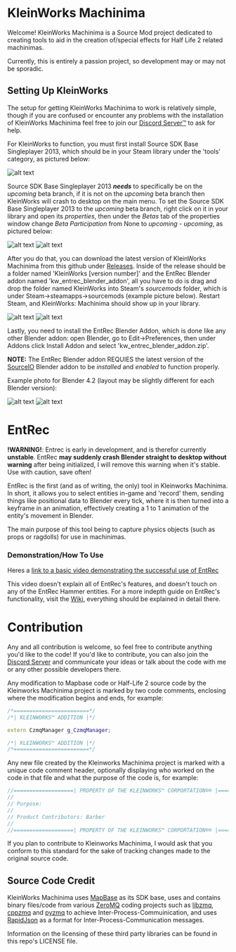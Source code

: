 # KleinWorks Machinima

Welcome! KleinWorks Machinima is a Source Mod project dedicated to creating tools to aid in the creation of/special effects for Half Life 2 related machinimas.

Currently, this is entirely a passion project, so development may or may not be sporadic.


## Setting Up KleinWorks

The setup for getting KleinWorks Machinima to work is relatively simple, though if you are confused or encounter any problems with the installation of KleinWorks Machinima feel free to join our [Discord Server™](https://discord.gg/9asB83GFS) to ask for help.

For KleinWorks to function, you must first install Source SDK Base Singleplayer 2013, which should be in your Steam library under the 'tools' category, as pictured below:

![alt text](https://i.imgur.com/rnaI36a.png)

Source SDK Base Singleplayer 2013 ___needs___ to specifically be on the _upcoming_ beta branch, if it is not on the _upcoming_ beta branch then KleinWorks will crash to desktop on the main menu. To set the Source SDK Base Singleplayer 2013 to the _upcoming_ beta branch, right click on it in your library and open its _properties_, then under the _Betas_ tab of the properties window change _Beta Participation_ from None to _upcoming - upcoming_, as pictured below:

![alt text](https://i.imgur.com/hm38pJv.png)
![alt text](https://i.imgur.com/l6HWx04.png)

After you do that, you can download the latest version of KleinWorks Machinima from this github under [Releases](https://github.com/compact-colonist/KleinWorks-Machinima/releases). Inside of the release should be a folder named 'KleinWorks [version number]' and the EntRec Blender addon named 'kw_entrec_blender_addon', all you have to do is drag and drop the folder named KleinWorks into Steam's _sourcemods_ folder, which is under Steam->steamapps->sourcemods (example picture below). Restart Steam, and KleinWorks: Machinima should show up in your library.

![alt text](https://i.imgur.com/2JACBki.png)
![alt text](https://i.imgur.com/KlgIR3M.png)

Lastly, you need to install the EntRec Blender Addon, which is done like any other Blender addon: open Blender, go to Edit->Preferences, then under Addons click Install Addon and select 'kw_entrec_blender_addon.zip'.

__NOTE:__ The EntRec Blender addon REQUIES the latest version of the [SourceIO](https://github.com/REDxEYE/SourceIO/releases) Blender addon to be _installed_ and _enabled_ to function properly.

Example photo for Blender 4.2 (layout may be slightly different for each Blender version):

![alt text](https://i.imgur.com/j42rIAQ.png) ![alt text](https://i.imgur.com/j6ojcc0.png)

# EntRec

__!WARNING!__: Entrec is early in development, and is therefor currently __unstable__. EntRec __may suddenly crash Blender straight to desktop without warning__ after being initialized, I will remove this warning when it's stable. Use with caution, save often!


EntRec is the first (and as of writing, the only) tool in Kleinworks Machinima. In short, it allows you to select entities in-game and 'record' them, sending things like positional data to Blender every tick, where it is then turned into a keyframe in an animation, effectively creating a 1 to 1 animation of the entity's movement in Blender.

The main purpose of this tool being to capture physics objects (such as props or ragdolls) for use in machinimas.


### Demonstration/How To Use

Heres a [link to a basic video demonstrating the successful use of EntRec](https://youtu.be/mrTpOoaPePY)

This video doesn't explain all of EntRec's features, and doesn't touch on any of the EntRec Hammer entities. For a more indepth guide on EntRec's functionality, visit the [Wiki](https://github.com/compact-colonist/KleinWorks-Machinima/wiki), everything should be explained in detail there.






# Contribution

Any and all contribution is welcome, so feel free to contribute anything you'd like to the code! If you'd like to contribute, you can also join the [Discord Server](https://discord.gg/9asB83GFS) and communicate your ideas or talk about the code with me or any other possible developers there.

Any modification to Mapbase code or Half-Life 2 source code by the Kleinworks Machinima project is marked by two code comments, enclosing where the modification begins and ends, for example:

```C++
/*========================*/
/*| KLEINWORKS™ ADDITION |*/

extern CzmqManager g_CzmqManager;

/*| KLEINWORKS™ ADDITION |*/
/*========================*/
```

Any new file created by the Kleinworks Machinima project is marked with a unique code comment header, optionally displaying who worked on the code in that file and what the purpose of the code is, for example:

```C++
//===================| PROPERTY OF THE KLEINWORKS™ CORPORTATION®® |===================\\
//
// Purpose: 
// 
// Product Contributors: Barber
//
//===================| PROPERTY OF THE KLEINWORKS™ CORPORTATION®® |===================\\
```

If you plan to contribute to Kleinworks Machinima, I would ask that you conform to this standard for the sake of tracking changes made to the original source code.

## Source Code Credit

KleinWorks Machinima uses [MapBase](https://github.com/mapbase-source/source-sdk-2013) as its SDK base, uses and contains binary files/code from various [ZeroMQ](https://github.com/zeromq) coding projects such as [libzmq](https://github.com/zeromq/libzmq), [cppzmq](https://github.com/zeromq/cppzmq) and [pyzmq](https://github.com/zeromq/pyzmq) to achieve Inter-Process-Commuinication, and uses [RapidJson](https://github.com/Tencent/rapidjson) as a format for Inter-Process-Communication messages.

Information on the licensing of these third party libraries can be found in this repo's LICENSE file.
